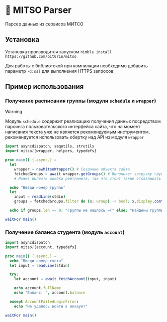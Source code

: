 # 🍉 MITSO Parser
Парсер данных из сервисов МИТСО

## Установка
Установка производится запуском `nimble install https://github.com/bit0r1n/mitso`

Для работы с библиотекой при компиляции необходимо добавить параметр `-d:ssl` для выполнения HTTPS запросов

## Пример использования

### Получение расписания группы (модули `schedule` и `wrapper`)

> [!WARNING]
> Модуль `schedule` содержит реализацию получения данных посредством парсинга пользовательского интерфейса сайта, что на момент написания текста уже не является рекомендуемым инструментом, рекомендуется использовать обертку над API из модуля `wrapper`

```nim
import asyncdispatch, sequtils, strutils
import mitso/[wrapper, helpers, typedefs]

proc main() {.async.} =
  let
    wrapper = newMitsoWrapper() # Создание объекта сайта
    fetchedGroups = await wrapper.getGroups() # Выполняет загрузку групп со всех факультетов -> форм обучения -> курсов
    # Может вылезти ошибка рейтлимита, так что стоит также отлавливать `ScheduleServiceError`

  echo "Введи номер группы"
  let
    input = readLine(stdin)
    groups = fetchedGroups.filter do (x: Group) -> bool: x.display.contains(input)

  echo if groups.len == 0: "Группы не нашлось =(" else: "Найдены группы: " & $groups

waitFor main()
```

### Получение баланса студента (модуль `account`)

```nim
import asyncdispatch
import mitso/[account, typedefs]

proc main() {.async.} =
  echo "Введи номер счета"
  let input = readLine(stdin)

  try:
    let account = await fetchAccount(input, input)

    echo account.fullName
    echo "Баланс: ", account.balance

  except AccountFailedLoginError:
    echo "Не удалось войти в аккаунт"

waitFor main()
```
